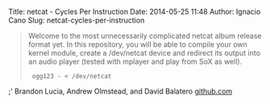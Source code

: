 Title: netcat - Cycles Per Instruction
Date: 2014-05-25 11:48
Author: Ignacio Cano
Slug: netcat-cycles-per-instruction

> Welcome to the most unnecessarily complicated netcat album release
> format yet. In this repository, you will be able to compile your own
> kernel module, create a /dev/netcat device and redirect its output
> into an audio player (tested with mplayer and play from SoX as well).
>
>      ogg123 - < /dev/netcat

;' Brandon Lucia, Andrew Olmstead, and David Balatero [github.com][]

  [github.com]: https://github.com/usrbinnc/netcat-cpi-kernel-module
    "netcat - Cycles Per Instruction"
